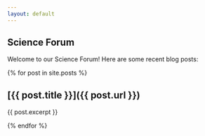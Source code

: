 ```yaml
---
layout: default
---
```


## Science Forum

Welcome to our Science Forum! Here are some recent blog posts:

{% for post in site.posts %}
## [{{ post.title }}]({{ post.url }})

{{ post.excerpt }}

{% endfor %}



